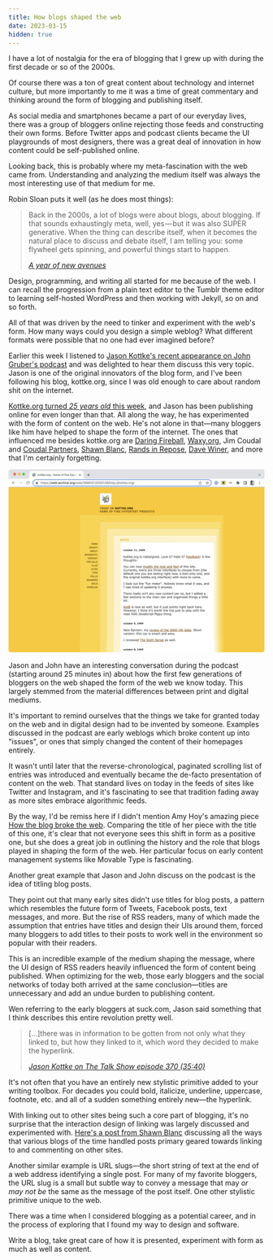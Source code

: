```yaml
---
title: How blogs shaped the web
date: 2023-03-15
hidden: true
---
```


I have a lot of nostalgia for the era of blogging that I grew up with during the first decade or so of the 2000s.

Of course there was a ton of great content about technology and internet culture, but more importantly to me it was a time of great commentary and thinking around the form of blogging and publishing itself.

As social media and smartphones became a part of our everyday lives, there was a group of bloggers online rejecting those feeds and constructing their own forms. Before Twitter apps and podcast clients became the UI playgrounds of most designers, there was a great deal of innovation in how content could be self-published online.

Looking back, this is probably where my meta-fascination with the web came from. Understanding and analyzing the medium itself was always the most interesting use of that medium for me.

Robin Sloan puts it well (as he does most things):

> Back in the 2000s, a lot of blogs were about blogs, about blogging. If that sounds exhaustingly meta, well, yes — but it was also SUPER generative. When the thing can describe itself, when it becomes the natural place to discuss and debate itself, I&nbsp;am telling you: some flywheel gets spinning, and powerful things start to&nbsp;happen.
>
> <cite>[A year of new avenues](https://www.robinsloan.com/lab/new-avenues/#meta)</cite>

Design, programming, and writing all started for me because of the web. I can recall the progression from a plain text editor to the Tumblr theme editor to learning self-hosted WordPress and then working with Jekyll, so on and so forth.

All of that was driven by the need to tinker and experiment with the web's form. How many ways could you design a simple weblog? What different formats were possible that no one had ever imagined before?

Earlier this week I listened to [Jason Kottke's recent appearance on John Gruber's podcast](https://daringfireball.net/thetalkshow/2023/03/11/ep-370) and was delighted to hear them discuss this very topic. Jason is one of the original innovators of the blog form, and I've been following his blog, kottke.org, since I was old enough to care about random shit on the internet.

[Kottke.org turned _25 years old_ this week](https://kottke.org/23/03/kottke-is-25-years-old-today), and Jason has been publishing online for even longer than that. All along the way, he has experimented with the form of content on the web. He's not alone in that—many bloggers like him have helped to shape the form of the internet. The ones that influenced me besides kottke.org are [Daring Fireball](https://daringfireball.net), [Waxy.org](https://waxy.org), Jim Coudal and [Coudal Partners](http://www.coudal.com), [Shawn Blanc](https://shawnblanc.net), [Rands in Repose](https://randsinrepose.com/), [Dave Winer](http://scripting.com/), and more that I'm certainly forgetting.

![](kottke.png "[A screenshot of kottke.org from October 12, 1999](https://web.archive.org/web/19991012050139/http://kottke.org/), and my personal favorite design of the site over the years")

Jason and John have an interesting conversation during the podcast (starting around 25 minutes in) about how the first few generations of bloggers on the web shaped the form of the web we know today. This largely stemmed from the material differences between print and digital mediums.

It's important to remind ourselves that the things we take for granted today on the web and in digital design had to be invented by someone. Examples discussed in the podcast are early weblogs which broke content up into "issues", or ones that simply changed the content of their homepages entirely.

It wasn't until later that the reverse-chronological, paginated scrolling list of entries was introduced and eventually became the de-facto presentation of content on the web. That standard lives on today in the feeds of sites like Twitter and Instagram, and it's fascinating to see that tradition fading away as more sites embrace algorithmic feeds.

By the way, I'd be remiss here if I didn't mention Amy Hoy's amazing piece [How the blog broke the web](https://stackingthebricks.com/how-blogs-broke-the-web). Comparing the title of her piece with the title of this one, it's clear that not everyone sees this shift in form as a positive one, but she does a great job in outlining the history and the role that blogs played in shaping the form of the web. Her particular focus on early content management systems like Movable Type is fascinating.

Another great example that Jason and John discuss on the podcast is the idea of titling blog posts.

They point out that many early sites didn't use titles for blog posts, a pattern which resembles the future form of Tweets, Facebook posts, text messages, and more. But the rise of RSS readers, many of which made the assumption that entries have titles and design their UIs around them, forced many bloggers to add titles to their posts to work well in the environment so popular with their readers.

This is an incredible example of the medium shaping the message, where the UI design of RSS readers heavily influenced the form of content being published. When optimizing for the web, those early bloggers and the social networks of today both arrived at the same conclusion—titles are unnecessary and add an undue burden to publishing content.

Wen referring to the early bloggers at suck.com, Jason said something that I think describes this entire revolution pretty well.

> [...]there was in information to be gotten from not only what they linked to, but how they linked to it, which word they decided to make the hyperlink.
> 
> <cite>[Jason Kottke on The Talk Show episode 370 (35:40)](https://daringfireball.net/thetalkshow/2023/03/11/ep-370)</cite>

It's not often that you have an entirely new stylistic primitive added to your writing toolbox. For decades you could bold, italicize, underline, uppercase, footnote, etc. and all of a sudden something entirely new—the hyperlink.

With linking out to other sites being such a core part of blogging, it's no surprise that the interaction design of linking was largely discussed and experimented with. [Here's a post from Shawn Blanc](https://shawnblanc.net/2009/08/the-link-post) discussing all the ways that various blogs of the time handled posts primary geared towards linking to and commenting on other sites.

Another similar example is URL slugs—the short string of text at the end of a web address identifying a single post. For many of my favorite bloggers, the URL slug is a small but subtle way to convey a message that may _or may not be_ the same as the message of the post itself. One other stylistic primitive unique to the web.

There was a time when I considered blogging as a potential career, and in the process of exploring that I found my way to design and software.

Write a blog, take great care of how it is presented, experiment with form as much as well as content.

